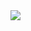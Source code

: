   <img align="left" src="https://github-readme-stats.vercel.app/api?username=duTianze&show_icons=true&theme=buefy" />
